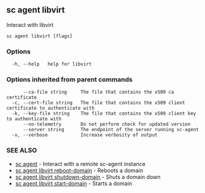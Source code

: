 ## sc agent libvirt

Interact with libvirt

```
sc agent libvirt [flags]
```

### Options

```
  -h, --help   help for libvirt
```

### Options inherited from parent commands

```
      --ca-file string     The file that contains the x509 ca certificate
  -c, --cert-file string   The file that contains the x509 client certificate to authenticate with
  -k, --key-file string    The file that contains the x509 client key to authenticate with
      --no-telemetry       Do not perform check for updated version
      --server string      The endpoint of the server running sc-agent
  -v, --verbose            Increase verbosity of output
```

### SEE ALSO

* [sc agent](sc_agent.md)	 - Interact with a remote sc-agent instance
* [sc agent libvirt reboot-domain](sc_agent_libvirt_reboot-domain.md)	 - Reboots a domain
* [sc agent libvirt shutdown-domain](sc_agent_libvirt_shutdown-domain.md)	 - Shuts a domain down
* [sc agent libvirt start-domain](sc_agent_libvirt_start-domain.md)	 - Starts a domain

